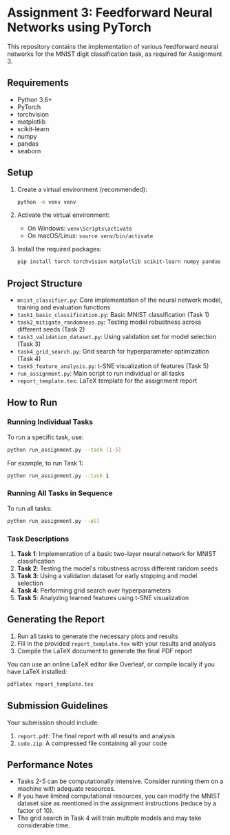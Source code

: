 # Assignment 3: Feedforward Neural Networks using PyTorch

This repository contains the implementation of various feedforward neural networks for the MNIST digit classification task, as required for Assignment 3.

## Requirements

- Python 3.6+
- PyTorch
- torchvision
- matplotlib
- scikit-learn
- numpy
- pandas
- seaborn

## Setup

1. Create a virtual environment (recommended):
   ```bash
   python -m venv venv
   ```

2. Activate the virtual environment:
   - On Windows: `venv\Scripts\activate`
   - On macOS/Linux: `source venv/bin/activate`

3. Install the required packages:
   ```bash
   pip install torch torchvision matplotlib scikit-learn numpy pandas seaborn
   ```

## Project Structure

- `mnist_classifier.py`: Core implementation of the neural network model, training and evaluation functions
- `task1_basic_classification.py`: Basic MNIST classification (Task 1)
- `task2_mitigate_randomness.py`: Testing model robustness across different seeds (Task 2)
- `task3_validation_dataset.py`: Using validation set for model selection (Task 3)
- `task4_grid_search.py`: Grid search for hyperparameter optimization (Task 4)
- `task5_feature_analysis.py`: t-SNE visualization of features (Task 5)
- `run_assignment.py`: Main script to run individual or all tasks
- `report_template.tex`: LaTeX template for the assignment report

## How to Run

### Running Individual Tasks

To run a specific task, use:

```bash
python run_assignment.py --task [1-5]
```

For example, to run Task 1:

```bash
python run_assignment.py --task 1
```

### Running All Tasks in Sequence

To run all tasks:

```bash
python run_assignment.py --all
```

### Task Descriptions

1. **Task 1**: Implementation of a basic two-layer neural network for MNIST classification
2. **Task 2**: Testing the model's robustness across different random seeds
3. **Task 3**: Using a validation dataset for early stopping and model selection
4. **Task 4**: Performing grid search over hyperparameters
5. **Task 5**: Analyzing learned features using t-SNE visualization

## Generating the Report

1. Run all tasks to generate the necessary plots and results
2. Fill in the provided `report_template.tex` with your results and analysis
3. Compile the LaTeX document to generate the final PDF report

You can use an online LaTeX editor like Overleaf, or compile locally if you have LaTeX installed:

```bash
pdflatex report_template.tex
```

## Submission Guidelines

Your submission should include:
1. `report.pdf`: The final report with all results and analysis
2. `code.zip`: A compressed file containing all your code

## Performance Notes

- Tasks 2-5 can be computationally intensive. Consider running them on a machine with adequate resources.
- If you have limited computational resources, you can modify the MNIST dataset size as mentioned in the assignment instructions (reduce by a factor of 10).
- The grid search in Task 4 will train multiple models and may take considerable time.
